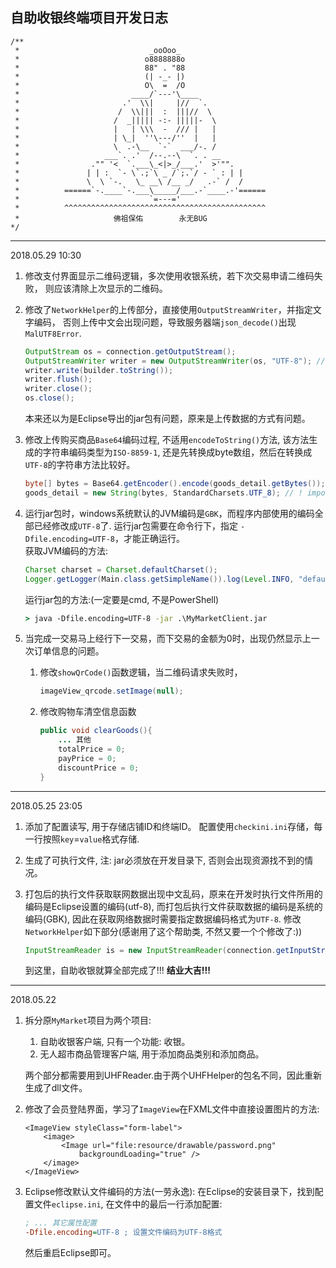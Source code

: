 
## 自助收银终端项目开发日志

```
/**
 *                             _ooOoo_
 *                            o8888888o
 *                            88" . "88
 *                            (| -_- |)
 *                            O\  =  /O
 *                         ____/`---'\____
 *                       .'  \\|     |//  `.
 *                      /  \\|||  :  |||//  \
 *                     /  _||||| -:- |||||-  \
 *                     |   | \\\  -  /// |   |
 *                     | \_|  ''\---/''  |   |
 *                     \  .-\__  `-`  ___/-. /
 *                   ___`. .'  /--.--\  `. . __
 *                ."" '<  `.___\_<|>_/___.'  >'"".
 *               | | :  `- \`.;`\ _ /`;.`/ - ` : | |
 *               \  \ `-.   \_ __\ /__ _/   .-` /  /
 *          ======`-.____`-.___\_____/___.-`____.-'======
 *                             `=---='
 *          ^^^^^^^^^^^^^^^^^^^^^^^^^^^^^^^^^^^^^^^^^^^^^
 *                     佛祖保佑        永无BUG
*/
```

-------------------------------------------------

2018.05.29 10:30

1. 修改支付界面显示二维码逻辑，多次使用收银系统，若下次交易申请二维码失败，
	则应该清除上次显示的二维码。

2. 修改了`NetworkHelper`的上传部分，直接使用`OutputStreamWriter`，并指定文字编码，
	否则上传中文会出现问题，导致服务器端`json_decode()`出现`MalUTF8Error`.
	```java
	OutputStream os = connection.getOutputStream();
	OutputStreamWriter writer = new OutputStreamWriter(os, "UTF-8"); // 使用这个, 指定输出数据的编码
	writer.write(builder.toString());
	writer.flush();
	writer.close();
	os.close();
	```
	本来还以为是Eclipse导出的jar包有问题，原来是上传数据的方式有问题。
	
3. 修改上传购买商品`Base64`编码过程, 不适用`encodeToString()`方法, 该方法生成的字符串编码类型为`ISO-8859-1`,
	还是先转换成byte数组，然后在转换成`UTF-8`的字符串方法比较好。
	```java
	byte[] bytes = Base64.getEncoder().encode(goods_detail.getBytes()); // !important, 使用这个, encodeToString()使用的编码是  ISO-8859-1.
	goods_detail = new String(bytes, StandardCharsets.UTF_8); // ! important
	```
	
4. 运行jar包时，windows系统默认的JVM编码是`GBK`，而程序内部使用的编码全部已经修改成`UTF-8`了.
	运行jar包需要在命令行下，指定 `-Dfile.encoding=UTF-8`，才能正确运行。</br>
	获取JVM编码的方法:
	```java
	Charset charset = Charset.defaultCharset();
	Logger.getLogger(Main.class.getSimpleName()).log(Level.INFO, "default charset :" +charset);
	```
	运行jar包的方法:(一定要是cmd, 不是PowerShell)
	```cmd
	> java -Dfile.encoding=UTF-8 -jar .\MyMarketClient.jar
	```
	
5. 当完成一交易马上经行下一交易，而下交易的金额为0时，出现仍然显示上一次订单信息的问题。
	1. 修改`showQrCode()`函数逻辑，当二维码请求失败时，
		```java
		imageView_qrcode.setImage(null);
		```
	2. 修改购物车清空信息函数
		```java
		public void clearGoods(){
			... 其他
			totalPrice = 0;
			payPrice = 0;
			discountPrice = 0;
		}
		```

-------------------------------------------------

2018.05.25 23:05

1. 添加了配置读写, 用于存储店铺ID和终端ID。
	配置使用`checkini.ini`存储，每一行按照`key`=`value`格式存储.
	
2. 生成了可执行文件, 注: jar必须放在开发目录下, 否则会出现资源找不到的情况。

3. 打包后的执行文件获取联网数据出现中文乱码，原来在开发时执行文件所用的编码是Eclipse设置的编码(utf-8),
	而打包后执行文件获取数据的编码是系统的编码(GBK), 因此在获取网络数据时需要指定数据编码格式为`UTF-8`.
	修改`NetworkHelper`如下部分(感谢用了这个帮助类, 不然又要一个个修改了:))
	```java
	InputStreamReader is = new InputStreamReader(connection.getInputStream(), "UTF-8");// 必须指定编码, 否则接收的数据乱码
	```
	
	到这里，自助收银就算全部完成了!!!
	**结业大吉!!!**
	
-------------------------------------------------

2018.05.22

1. 拆分原`MyMarket`项目为两个项目: 
	1. 自助收银客户端, 只有一个功能: 收银。
	2. 无人超市商品管理客户端, 用于添加商品类别和添加商品。
	
	两个部分都需要用到UHFReader.由于两个UHFHelper的包名不同，因此重新生成了dll文件。

2. 修改了会员登陆界面，学习了`ImageView`在FXML文件中直接设置图片的方法:
	```fxml
	<ImageView styleClass="form-label">
		<image>
			<Image url="file:resource/drawable/password.png"
				backgroundLoading="true" />
		</image>
	</ImageView>
	```

3. Eclipse修改默认文件编码的方法(一劳永逸):
	在Eclipse的安装目录下，找到配置文件`eclipse.ini`, 在文件中的最后一行添加配置:
	```ini
	; ... 其它属性配置
	-Dfile.encoding=UTF-8 ; 设置文件编码为UTF-8格式
	```
	然后重启Eclipse即可。
